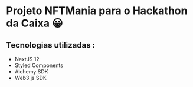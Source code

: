 <h1> Projeto NFTMania para o Hackathon da Caixa 😀</h1>

<h2>Tecnologias utilizadas :</h2> 

* NextJS 12
* Styled Components
* Alchemy SDK
* Web3.js SDK